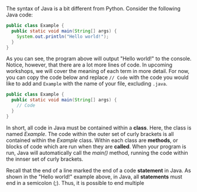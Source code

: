 The syntax of Java is a bit different from Python. Consider the following Java code:

```java
public class Example {
  public static void main(String[] args) {
    System.out.println("Hello world!");
  }
}
```

As you can see, the program above will output "Hello world!" to the console. Notice, however, that there are a lot more lines of code. In upcoming workshops, we will cover the meaning of each term in more detail. For now, you can copy the code below and replace `// Code` with the code you would like to add and `Example` with the name of your file, excluding `.java`.

```java
public class Example {
  public static void main(String[] args) {
    // Code
  }
}
```

In short, all code in Java must be contained within a **class**. Here, the class is named *Example*. The code within the outer set of curly brackets is all contained within the *Example* class. Within each class are **methods**, or blocks of code which are run when they are **called**. When your program is run, Java will automatically call the *main()* method, running the code within the innser set of curly brackets.

Recall that the end of a line marked the end of a code **statement** in Java. As shown in the "Hello world!" example above, in Java, all **statements** must end in a semicolon (;). Thus, it is possible to end multiple 
